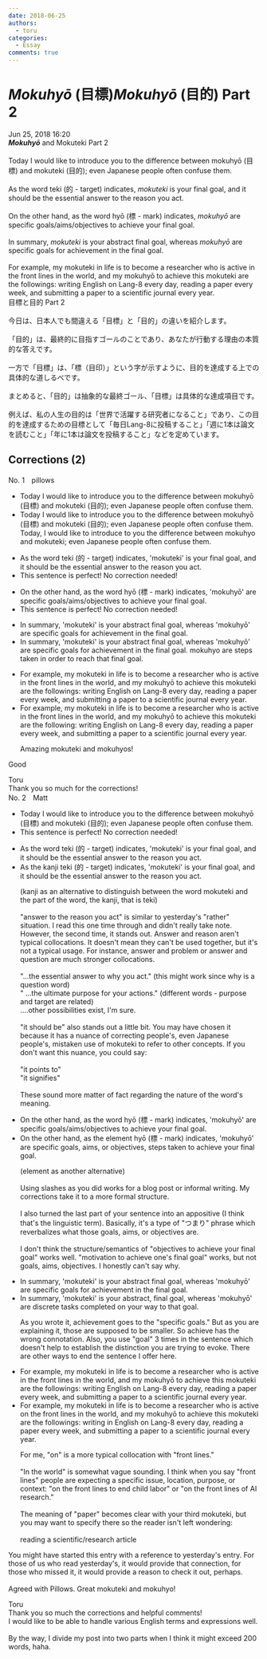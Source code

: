```yaml
---
date: 2018-06-25
authors:
  - toru
categories:
  - Essay
comments: true
---
```


# <strong><em>Mokuhyō</strong></em> (目標)<strong><em>Mokuhyō</strong></em> (目的) Part 2
<div class="date">Jun 25, 2018 16:20</div>
<div id="post"><div id="body_show_ori">
<strong><em>Mokuhyō</strong></em> and Mokuteki Part 2<br/><br/>Today I would like to introduce you to the difference between mokuhyō (目標) and mokuteki (目的); even Japanese people often confuse them.<br/><br/>As the word teki (的 - target) indicates, <em>mokuteki</em> is your final goal, and it should be the essential answer to the reason you act.<br/><br/>On the other hand, as the word hyō (標 - mark) indicates, <em>mokuhyō</em> are specific goals/aims/objectives to achieve your final goal.<br/><br/>In summary, <em>mokuteki</em> is your abstract final goal, whereas <em>mokuhyō</em> are specific goals for achievement in the final goal.<br/><br/>For example, my mokuteki in life is to become a researcher who is active in the front lines in the world, and my mokuhyō to achieve this mokuteki are the followings: writing English on Lang-8 every day, reading a paper every week, and submitting a paper to a scientific journal every year.
</div></div>

<!-- more -->

<div id="post_ja"><div id="body_show_mo">
目標と目的 Part 2<br/><br/>今日は、日本人でも間違える「目標」と「目的」の違いを紹介します。<br/><br/>「目的」は、最終的に目指すゴールのことであり、あなたが行動する理由の本質的な答えです。<br/><br/>一方で「目標」は、「標（目印）」という字が示すように、目的を達成する上での具体的な道しるべです。<br/><br/>まとめると、「目的」は抽象的な最終ゴール、「目標」は具体的な達成項目です。<br/><br/>例えば、私の人生の目的は「世界で活躍する研究者になること」であり、この目的を達成するための目標として「毎日Lang-8に投稿すること」「週に1本は論文を読むこと」「年に1本は論文を投稿すること」などを定めています。
</div></div>

## Corrections (2)
<div id="block"><div class="first_name"> No. 1　<span class="just_name">pillows</span></div><div id="block2">
<ul class="correction_field">
<li class="incorrect">Today I would like to introduce you to the difference between mokuhyō (目標) and mokuteki (目的); even Japanese people often confuse them.</li>
<li class="corrected correct">
Today I would like to introduce you to the difference between mokuhyō (目標) and mokuteki (目的); even Japanese people often confuse them. <span class="f_blue">Today, I would like to introduce to you the difference between mokuhyo and mokuteki; even Japanese people often confuse them.</span>
</li>
</ul>
<ul class="correction_field">
<li class="incorrect">As the word teki (的 - target) indicates, 'mokuteki' is your final goal, and it should be the essential answer to the reason you act.</li>
<li class="corrected perfect">This sentence is perfect! No correction needed!</li>
</ul>
<ul class="correction_field">
<li class="incorrect">On the other hand, as the word hyō (標 - mark) indicates, 'mokuhyō' are specific goals/aims/objectives to achieve your final goal.</li>
<li class="corrected perfect">This sentence is perfect! No correction needed!</li>
</ul>
<ul class="correction_field">
<li class="incorrect">In summary, 'mokuteki' is your abstract final goal, whereas 'mokuhyō' are specific goals for achievement in the final goal.</li>
<li class="corrected correct">
In summary, 'mokuteki' is your abstract final goal, whereas '<span class="sline">mokuhyō' are specific goals for achievement in the final goal.</span> <span class="f_blue">mokuhyo are steps taken in order to reach that final goal.</span>
</li>
</ul>
<ul class="correction_field">
<li class="incorrect">For example, my mokuteki in life is to become a researcher who is active in the front lines in the world, and my mokuhyō to achieve this mokuteki are the followings: writing English on Lang-8 every day, reading a paper every week, and submitting a paper to a scientific journal every year.</li>
<li class="corrected correct">
For example, my mokuteki in life is to become a researcher who is active in the front lines in the world, and my mokuhyō to achieve this mokuteki are the <span class="f_red">following</span>: writing English on Lang-8 every day, reading a paper every week, and submitting a paper to a scientific journal every year.
<p class="correction_comment">Amazing mokuteki and mokuhyos!</p>
</li>
</ul>
<p class="comment_small">
 Good
</p>

</div><div class="name"><span class="just_name">Toru</span><br>
Thank you so much for the corrections!
</div>
</div>
<div id="block"><div class="first_name"> No. 2　<span class="just_name">Matt</span></div><div id="block2">
<ul class="correction_field">
<li class="incorrect">Today I would like to introduce you to the difference between mokuhyō (目標) and mokuteki (目的); even Japanese people often confuse them.</li>
<li class="corrected perfect">This sentence is perfect! No correction needed!</li>
</ul>
<ul class="correction_field">
<li class="incorrect">As the word teki (的 - target) indicates, 'mokuteki' is your final goal, and it should be the essential answer to the reason you act.</li>
<li class="corrected correct">
As the <span class="f_blue">kanji </span>teki (的 - target) indicates, 'mokuteki' is your final goal, and it should be the essential answer to the reason you act.
<p class="correction_comment">(kanji as an alternative to distinguish between the word mokuteki and the part of the word, the kanji, that is teki)<br/><br/>"answer to the reason you act" is similar to yesterday's "rather" situation. I read this one time through and didn't really take note. However, the second time, it stands out. Answer and reason aren't typical collocations. It doesn't mean they can't be used together, but it's not a typical usage. For instance, answer and problem or answer and question are much stronger collocations.<br/><br/>"...the essential answer to why you act."  (this might work since why is a question word)<br/>" ...the ultimate purpose for your actions." (different words - purpose and target are related)<br/>....other possibilities exist, I'm sure.<br/><br/>"it should be" also stands out a little bit. You may have chosen it because it has a nuance of correcting people's, even Japanese people's, mistaken use of mokuteki to refer to other concepts. If you don't want this nuance, you could say:<br/><br/>"it points to" <br/>"it signifies" <br/><br/>These sound more matter of fact regarding the nature of the word's meaning.</p>
</li>
</ul>
<ul class="correction_field">
<li class="incorrect">On the other hand, as the word hyō (標 - mark) indicates, 'mokuhyō' are specific goals/aims/objectives to achieve your final goal.</li>
<li class="corrected correct">
On the other hand, as the <span class="f_blue">element </span>hyō (標 - mark) indicates, 'mokuhyō' are specific goals, aims, or objectives, steps taken to achieve your final goal.
<p class="correction_comment">(element as another alternative)<br/><br/>Using slashes as you did works for a blog post or informal writing. My corrections take it to a more formal structure.<br/><br/>I also turned the last part of your sentence into an appositive (I think that's the linguistic term). Basically, it's a type of "つまり" phrase which reverbalizes what those goals, aims, or objectives are. <br/><br/>I don't think the structure/semantics of "objectives to achieve your final goal" works well. "motivation to achieve one's final goal" works, but not goals, aims, objectives. I honestly can't say why.</p>
</li>
</ul>
<ul class="correction_field">
<li class="incorrect">In summary, 'mokuteki' is your abstract final goal, whereas 'mokuhyō' are specific goals for achievement in the final goal.</li>
<li class="corrected correct">
In summary, 'mokuteki' is your abstract<span class="f_red">,</span> final goal, whereas 'mokuhyō' are discrete tasks completed on your way to that goal.
<p class="correction_comment">As you wrote it, achievement goes to the "specific goals." But as you are explaining it, those are supposed to be smaller. So achieve has the wrong connotation. Also, you use "goal" 3 times in the sentence which doesn't help to establish the distinction you are trying to evoke. There are other ways to end the sentence I offer here.</p>
</li>
</ul>
<ul class="correction_field">
<li class="incorrect">For example, my mokuteki in life is to become a researcher who is active in the front lines in the world, and my mokuhyō to achieve this mokuteki are the followings: writing English on Lang-8 every day, reading a paper every week, and submitting a paper to a scientific journal every year.</li>
<li class="corrected correct">
For example, my mokuteki in life is to become a researcher who is active <span class="f_blue">on </span>the front lines <span class="f_red">in the world</span>, and my mokuhyō to achieve this mokuteki are the following<span class="sline">s</span>: writing <span class="f_blue">in</span> English on Lang-8 every day, reading a <span class="f_red">paper </span>every week, and submitting a paper to a scientific journal every year.
<p class="correction_comment">For me, "on" is a more typical collocation with "front lines." <br/><br/>"In the world" is somewhat vague sounding. I think when you say "front lines" people are expecting a specific issue, location, purpose, or context: "on the front lines to end child labor"  or "on the front lines of AI research."<br/><br/>The meaning of "paper" becomes clear with your third mokuteki, but you may want to specify there so the reader isn't left wondering:<br/><br/>reading a scientific/research article</p>
</li>
</ul>
<p class="comment_small">
 You might have started this entry with a reference to yesterday's entry. For those of us who read yesterday's, it would provide that connection, for those who missed it, it would provide a reason to check it out, perhaps.
 <br/>
 <br/>
 Agreed with Pillows. Great mokuteki and mokuhyo!
</p>

</div><div class="name"><span class="just_name">Toru</span><br>
Thank you so much the corrections and helpful comments!<br/>I would like to be able to handle various English terms and expressions well.<br/><br/>By the way, I divide my post into two parts when I think it might exceed 200 words, haha.
</div>
</div>
